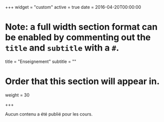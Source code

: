 +++
widget = "custom"
active = true
date = 2016-04-20T00:00:00

# Note: a full width section format can be enabled by commenting out the `title` and `subtitle` with a `#`.
title = "Enseignement"
subtitle = ""

# Order that this section will appear in.
weight = 30

+++

Aucun contenu a été publié pour les cours. 

